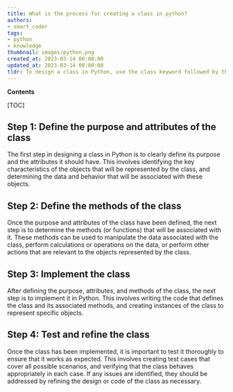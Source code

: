 ```yaml
---
title: What is the process for creating a class in python?
authors:
- smart_coder
tags:
- python
- knowledge
thumbnail: images/python.png
created_at: 2023-03-14 00:00:00
updated_at: 2023-03-14 00:00:00
tldr: To design a class in Python, use the class keyword followed by the class name, and define the attributes and methods within the class block.
---
```


**Contents**

[TOC]

## Step 1: Define the purpose and attributes of the class

The first step in designing a class in Python is to clearly define its purpose and the attributes it should have. This involves identifying the key characteristics of the objects that will be represented by the class, and determining the data and behavior that will be associated with these objects.

## Step 2: Define the methods of the class

Once the purpose and attributes of the class have been defined, the next step is to determine the methods (or functions) that will be associated with it. These methods can be used to manipulate the data associated with the class, perform calculations or operations on the data, or perform other actions that are relevant to the objects represented by the class.

## Step 3: Implement the class

After defining the purpose, attributes, and methods of the class, the next step is to implement it in Python. This involves writing the code that defines the class and its associated methods, and creating instances of the class to represent specific objects.

## Step 4: Test and refine the class

Once the class has been implemented, it is important to test it thoroughly to ensure that it works as expected. This involves creating test cases that cover all possible scenarios, and verifying that the class behaves appropriately in each case. If any issues are identified, they should be addressed by refining the design or code of the class as necessary.
